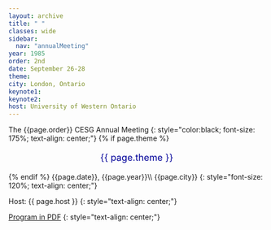 ```yaml
---
layout: archive
title: " "
classes: wide
sidebar:
  nav: "annualMeeting"
year: 1985
order: 2nd
date: September 26-28
theme: 
city: London, Ontario
keynote1: 
keynote2: 
host: University of Western Ontario
---
```

The {{page.order}} CESG Annual Meeting
{: style="color:black; font-size: 175%; text-align: center;"}
{% if page.theme %}
<p style="font-size:130%; text-align:center; color:#000099">{{ page.theme }}</p>
{% endif %}
{{page.date}}, {{page.year}}\\
{{page.city}}
{: style="font-size: 120%; text-align: center;"}

Host: {{ page.host }}
{: style="text-align: center;"}

[Program in PDF](/assets/pdf/cesg-program-{{page.year}}.pdf)
{: style="text-align: center;"}
